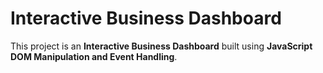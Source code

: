 # Interactive Business Dashboard 

This project is an **Interactive Business Dashboard** built using **JavaScript DOM Manipulation and Event Handling**.
